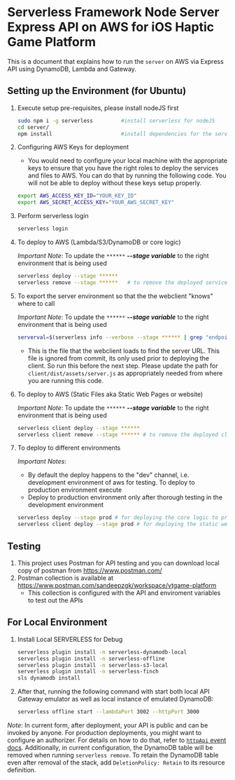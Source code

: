 <!--
title: 'Serverless Framework Node Express API service backed by DynamoDB on AWS'
description: 'This is a document that explains how to run the ```server``` on AWS via Express API using DynamoDB, Lambda and Gateway.'
layout: Doc
framework: v3
platform: AWS
language: nodeJS
priority: 1
authorLink: 'https://www.skoll.me'
authorName: 'Sandeep K and Yang C'
-->

# Serverless Framework Node Server Express API on AWS for iOS Haptic Game Platform

This is a document that explains how to run the ```server``` on AWS via Express API using DynamoDB, Lambda and Gateway.


## Setting up the Environment (for Ubuntu)
1.  Execute setup pre-requisites, please install nodeJS first
    ```bash 
    sudo npm i -g serverless         #install serverless for nodeJS
    cd server/                      
    npm install                      #install dependencies for the server from package.json
    ```
2. Configuring AWS Keys for deployment

    * You would need to configure your local machine with the appropriate keys to ensure that you have the right roles to deploy the services and files to AWS. You can do that by running the following code. You will not be able to deploy without these keys setup properly.

    ```bash
    export AWS_ACCESS_KEY_ID="YOUR_KEY_ID"
    export AWS_SECRET_ACCESS_KEY="YOUR_AWS_SECRET_KEY"
    ```
3. Perform serverless login
    ```bash
    serverless login
    ````

4. To deploy to AWS (Lambda/S3/DynamoDB or core logic)

    _Important Note_: To update the ```******``` **_--stage variable_** to the right environment that is being used
    ```bash 
    serverless deploy --stage ******
    serverless remove --stage ******   # to remove the deployed services
    ```
    
5. To export the server environment so that the the webclient "knows" where to call 

    _Important Note_: To update the ```******``` **_--stage variable_** to the right environment that is being used
    ```bash
    serverval=$(serverless info --verbose --stage ****** | grep "endpoint" | grep -P 'http.*' --only-matching) && echo "let lambdaServer=\""$serverval"\"" > client/dist/assets/server.js
    ```
    - This is the file that the webclient loads to find the server URL. This file is ignored from commit, its only used prior to deploying the client. So run this before the next step. Please update the path for ```client/dist/assets/server.js``` as appropriately needed from where you are running this code. 


6. To deploy to AWS (Static Files aka Static Web Pages or website)

    _Important Note_: To update the ```******``` **_--stage variable_** to the right environment that is being used
    ```bash 
    serverless client deploy --stage ******
    serverless client remove --stage ****** # to remove the deployed client
    ```


7. To deploy to different environments

    _Important Notes_: 
    * By default the deploy happens to the "dev" channel, i.e. development environment of aws for testing. To deploy to production environment execute 
    * Deploy to production environment only after thorough testing in the development environment

    ```bash
    serverless deploy --stage prod # for deploying the core logic to production environment, the DB, Lambda, S3 buckets are all different for this environment
    serverless client deploy --stage prod # for deploying the static website to production environment. 
    ```

## Testing
1. This project uses Postman for API testing and you can download local copy of postman from https://www.postman.com/
2. Postman collection is available at https://www.postman.com/sandeepzgk/workspace/vtgame-platform    
    * This collection is configured with the API and enviroment variables to test out the APIs

## For Local Environment    
1. Install Local SERVERLESS for Debug
    ```bash
    serverless plugin install -n serverless-dynamodb-local
    serverless plugin install -n serverless-offline
    serverless plugin install -n serverless-s3-local
    serverless plugin install -n serverless-finch
    sls dynamodb install
    ```
2. After that, running the following command with start both local API Gateway emulator as well as local instance of emulated DynamoDB:
    ```bash
    serverless offline start --lambdaPort 3002 --httpPort 3000
    ```

_Note_: In current form, after deployment, your API is public and can be invoked by anyone. For production deployments, you might want to configure an authorizer. For details on how to do that, refer to [`httpApi` event docs](https://www.serverless.com/framework/docs/providers/aws/events/http-api/). Additionally, in current configuration, the DynamoDB table will be removed when running `serverless remove`. To retain the DynamoDB table even after removal of the stack, add `DeletionPolicy: Retain` to its resource definition.
